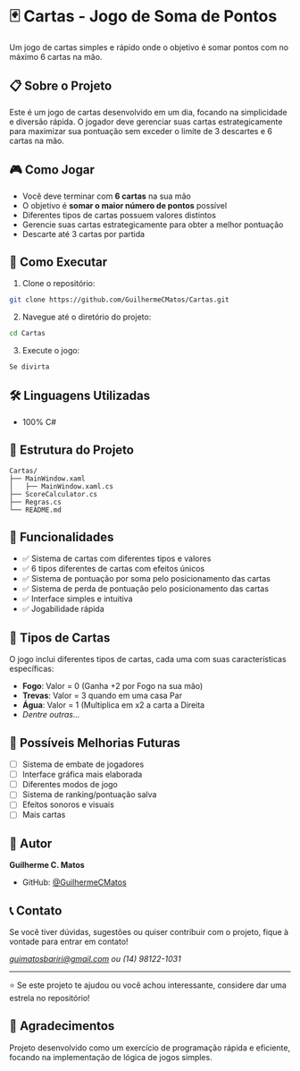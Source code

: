 # 🃏 Cartas - Jogo de Soma de Pontos

Um jogo de cartas simples e rápido onde o objetivo é somar pontos com no máximo 6 cartas na mão.

## 📋 Sobre o Projeto

Este é um jogo de cartas desenvolvido em um dia, focando na simplicidade e diversão rápida. O jogador deve gerenciar suas cartas estrategicamente para maximizar sua pontuação sem exceder o limite de 3 descartes e 6 cartas na mão.

## 🎮 Como Jogar

- Você deve terminar com **6 cartas** na sua mão
- O objetivo é **somar o maior número de pontos** possível
- Diferentes tipos de cartas possuem valores distintos
- Gerencie suas cartas estrategicamente para obter a melhor pontuação
- Descarte até 3 cartas por partida

## 🚀 Como Executar

1. Clone o repositório:
```bash
git clone https://github.com/GuilhermeCMatos/Cartas.git
```

2. Navegue até o diretório do projeto:
```bash
cd Cartas
```

3. Execute o jogo:
```bash
Se divirta
```

## 🛠️ Linguagens Utilizadas

- 100% C#

## 📁 Estrutura do Projeto

```
Cartas/
├── MainWindow.xaml
│   ├── MainWindow.xaml.cs
├── ScoreCalculator.cs
├── Regras.cs
└── README.md
```

## 🎯 Funcionalidades

- ✅ Sistema de cartas com diferentes tipos e valores
- ✅ 6 tipos diferentes de cartas com efeitos únicos
- ✅ Sistema de pontuação por soma pelo posicionamento das cartas
- ✅ Sistema de perda de pontuação pelo posicionamento das cartas
- ✅ Interface simples e intuitiva
- ✅ Jogabilidade rápida

## 🎨 Tipos de Cartas

O jogo inclui diferentes tipos de cartas, cada uma com suas características específicas:

- **Fogo**: Valor = 0 (Ganha +2 por Fogo na sua mão)
- **Trevas**: Valor = 3 quando em uma casa Par
- **Água**: Valor = 1 (Multiplica em x2 a carta a Direita
- *Dentre outras...*

## 🔧 Possíveis Melhorias Futuras

- [ ] Sistema de embate de jogadores
- [ ] Interface gráfica mais elaborada
- [ ] Diferentes modos de jogo
- [ ] Sistema de ranking/pontuação salva
- [ ] Efeitos sonoros e visuais
- [ ] Mais cartas

## 👤 Autor

**Guilherme C. Matos**
- GitHub: [@GuilhermeCMatos](https://github.com/GuilhermeCMatos)

## 📞 Contato

Se você tiver dúvidas, sugestões ou quiser contribuir com o projeto, fique à vontade para entrar em contato!

*guimatosbariri@gmail.com ou (14) 98122-1031*

---

⭐ Se este projeto te ajudou ou você achou interessante, considere dar uma estrela no repositório!

## 🎉 Agradecimentos

Projeto desenvolvido como um exercício de programação rápida e eficiente, focando na implementação de lógica de jogos simples.
